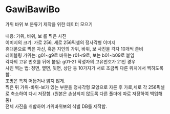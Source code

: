 # GawiBawiBo
가위 바위 보 분류기 제작을 위한 데이터 모으기<br>
<br>
내용: 가위, 바위, 보 를 찍은 사진<br>
이미지의 크기: 가로 256, 세로 256픽셀의 정사각형 이미지<br>
휴대폰으로 찍은 자신, 혹은 지인의 가위, 바위, 보 사진을 각자 10개씩 준비<br>
레이블링 가위는: g01~g9로 바위는 r01-r9로, 보는 b01~b09로 붙임 <br>
각자의 고유 번호를 뒤에 붙임: g01-21  작성자의 고유번호가 21인 경우<br>
사진 찍는 법: 정면, 옆면, 뒷면, 상단 등 10가지가 서로 조금씩 다른 위치에서 찍히도록 함.<br>
조명은 특히 어둡거나 밝지 않게.<br>
찍은 뒤 가위-바위-보가 있는 부분을 정사각형 모양으로 자른 후 가로,세로 각 256픽셀로 축소하여 다시 저장함. (원본은 손상되지 않도록 다른 폴더에 따로 저장하여 백업해둠)<br>
전체 사진을 취합하여 가위바위보의 식별 DB를 제작함.<br>

